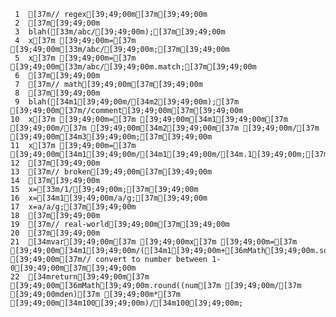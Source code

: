      1	[37m// regex[39;49;00m[37m[39;49;00m
     2	[37m[39;49;00m
     3	blah([33m/abc/[39;49;00m);[37m[39;49;00m
     4	x[37m [39;49;00m=[37m [39;49;00m[33m/abc/[39;49;00m;[37m[39;49;00m
     5	x[37m [39;49;00m=[37m [39;49;00m[33m/abc/[39;49;00m.match;[37m[39;49;00m
     6	[37m[39;49;00m
     7	[37m// math[39;49;00m[37m[39;49;00m
     8	[37m[39;49;00m
     9	blah([34m1[39;49;00m/[34m2[39;49;00m);[37m [39;49;00m[37m//comment[39;49;00m[37m[39;49;00m
    10	x[37m [39;49;00m=[37m [39;49;00m[34m1[39;49;00m[37m [39;49;00m/[37m [39;49;00m[34m2[39;49;00m[37m [39;49;00m/[37m [39;49;00m[34m3[39;49;00m;[37m[39;49;00m
    11	x[37m [39;49;00m=[37m [39;49;00m[34m1[39;49;00m/[34m1[39;49;00m/[34m.1[39;49;00m;[37m[39;49;00m
    12	[37m[39;49;00m
    13	[37m// broken[39;49;00m[37m[39;49;00m
    14	[37m[39;49;00m
    15	x=[33m/1/[39;49;00m;[37m[39;49;00m
    16	x=[34m1[39;49;00m/a/g;[37m[39;49;00m
    17	x=a/a/g;[37m[39;49;00m
    18	[37m[39;49;00m
    19	[37m// real-world[39;49;00m[37m[39;49;00m
    20	[37m[39;49;00m
    21	[34mvar[39;49;00m[37m [39;49;00mx[37m [39;49;00m=[37m [39;49;00m[34m1[39;49;00m/([34m1[39;49;00m+[36mMath[39;49;00m.sqrt(sum));[37m [39;49;00m[37m// convert to number between 1-0[39;49;00m[37m[39;49;00m
    22	[34mreturn[39;49;00m[37m [39;49;00m[36mMath[39;49;00m.round((num[37m [39;49;00m/[37m [39;49;00mden)[37m [39;49;00m*[37m [39;49;00m[34m100[39;49;00m)/[34m100[39;49;00m;
